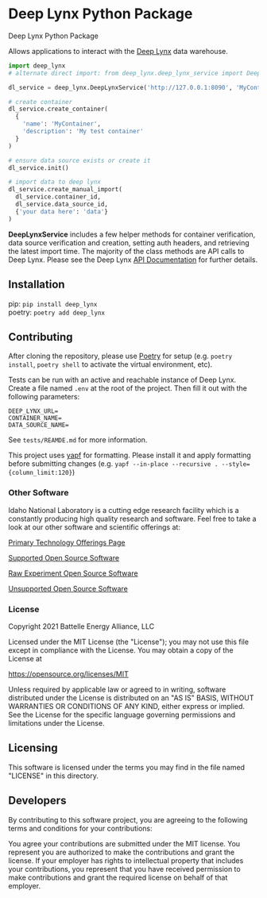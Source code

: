 # Deep Lynx Python Package  
Deep Lynx Python Package

Allows applications to interact with the [Deep Lynx](https://github.com/idaholab/Deep-Lynx) data warehouse.  

```python
import deep_lynx
# alternate direct import: from deep_lynx.deep_lynx_service import DeepLynxService

dl_service = deep_lynx.DeepLynxService('http://127.0.0.1:8090', 'MyContainer', 'MyDatasource')

# create container
dl_service.create_container(
  {
    'name': 'MyContainer',
    'description': 'My test container'
  }
)

# ensure data source exists or create it
dl_service.init()

# import data to deep lynx
dl_service.create_manual_import(
  dl_service.container_id,
  dl_service.data_source_id,
  {'your data here': 'data'}
)
```

**DeepLynxService** includes a few helper methods for container verification, data source verification and creation, setting auth headers, and retrieving the latest import time. The majority of the class methods are API calls to Deep Lynx. Please see the Deep Lynx [API Documentation](https://github.com/idaholab/Deep-Lynx/tree/master/API%20Documentation) for further details.  
  
  
## Installation  

pip: `pip install deep_lynx`   
poetry: `poetry add deep_lynx`  

## Contributing
After cloning the repository, please use [Poetry](https://python-poetry.org/) for setup (e.g. `poetry install`, `poetry shell` to activate the virtual environment, etc).  

Tests can be run with an active and reachable instance of Deep Lynx. Create a file named `.env` at the root of the project. Then fill it out with the following parameters:  

```
DEEP_LYNX_URL=  
CONTAINER_NAME=  
DATA_SOURCE_NAME=  
```

See `tests/REAMDE.md` for more information.  

This project uses [yapf](https://github.com/google/yapf) for formatting. Please install it and apply formatting before submitting changes (e.g. `yapf --in-place --recursive . --style={column_limit:120}`)  

### Other Software
Idaho National Laboratory is a cutting edge research facility which is a constantly producing high quality research and software. Feel free to take a look at our other software and scientific offerings at:

[Primary Technology Offerings Page](https://www.inl.gov/inl-initiatives/technology-deployment)

[Supported Open Source Software](https://github.com/idaholab)

[Raw Experiment Open Source Software](https://github.com/IdahoLabResearch)

[Unsupported Open Source Software](https://github.com/IdahoLabCuttingBoard)

### License

Copyright 2021 Battelle Energy Alliance, LLC

Licensed under the MIT License (the "License");
you may not use this file except in compliance with the License.
You may obtain a copy of the License at

  https://opensource.org/licenses/MIT  

Unless required by applicable law or agreed to in writing, software
distributed under the License is distributed on an "AS IS" BASIS,
WITHOUT WARRANTIES OR CONDITIONS OF ANY KIND, either express or implied.
See the License for the specific language governing permissions and
limitations under the License.



Licensing
-----
This software is licensed under the terms you may find in the file named "LICENSE" in this directory.


Developers
-----
By contributing to this software project, you are agreeing to the following terms and conditions for your contributions:

You agree your contributions are submitted under the MIT license. You represent you are authorized to make the contributions and grant the license. If your employer has rights to intellectual property that includes your contributions, you represent that you have received permission to make contributions and grant the required license on behalf of that employer.
